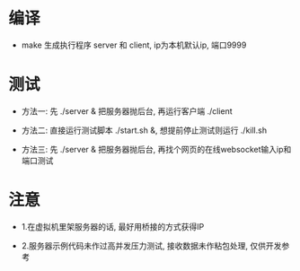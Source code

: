 # 编译

* make 生成执行程序 server 和 client, ip为本机默认ip, 端口9999

# 测试

* 方法一: 先 ./server & 把服务器抛后台, 再运行客户端 ./client

* 方法二: 直接运行测试脚本 ./start.sh &, 想提前停止测试则运行 ./kill.sh

* 方法三: 先 ./server & 把服务器抛后台, 再找个网页的在线websocket输入ip和端口测试

# 注意

* 1.在虚拟机里架服务器的话, 最好用桥接的方式获得IP

* 2.服务器示例代码未作过高并发压力测试, 接收数据未作粘包处理, 仅供开发参考
